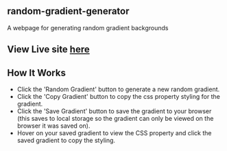 ## random-gradient-generator
A webpage for generating random gradient backgrounds


 ## View  Live site [here](http://theanil.me/random-gradient-generator/)

 
## How It Works
- Click the 'Random Gradient' button to generate a new random gradient.
- Click the 'Copy Gradient' button to copy the css property styling for the gradient.
- Click the 'Save Gradient' button to save the gradient to your browser (this saves to local storage so the gradient can only be viewed on the browser it was saved on).
- Hover on your saved gradient to view the CSS property and click the saved gradient to copy the styling.

